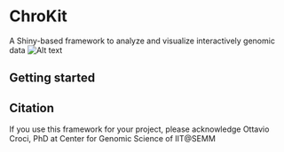 # ChroKit
A Shiny-based framework to analyze and visualize interactively genomic data
![Alt text](https://github.com/ocroci/ChroKit/blob/master/logo2.png)

## Getting started

## Citation
If you use this framework for your project, please acknowledge Ottavio Croci, PhD at Center for Genomic Science of IIT@SEMM
